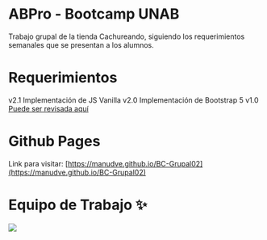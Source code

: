 # ABPro - Bootcamp UNAB

Trabajo grupal de la tienda Cachureando, siguiendo los requerimientos semanales que se presentan a los alumnos.

# Requerimientos

v2.1 Implementación de JS Vanilla
v2.0 Implementación de Bootstrap 5 
v1.0 [Puede ser revisada aquí](https://github.com/ManuDve/BC-Grupal01)

# Github Pages

Link para visitar: [https://manudve.github.io/BC-Grupal02](https://manudve.github.io/BC-Grupal02)

# Equipo de Trabajo ✨

<a href="https://github.com/ManuDve/BC-Grupal02/graphs/contributors">
  <img src="https://contrib.rocks/image?repo=ManuDve/BC-Grupal02" />
</a>
